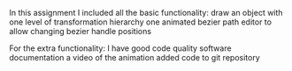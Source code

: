 In this assignment I included all the basic functionality:
   draw an object with one level of transformation hierarchy
   one animated bezier path
   editor to allow changing bezier handle positions
      
   

For the extra functionality:
   I have good code quality
   software documentation
   a video of the animation
   added code to git repository
